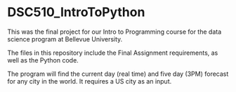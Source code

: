 # DSC510_IntroToPython

This was the final project for our Intro to Programming course for the data science program at Bellevue University.

The files in this repository include the Final Assignment requirements, as well as the Python code.

The program will find the current day (real time) and five day (3PM) forecast for any city in the world. It requires a US city as an input. 
